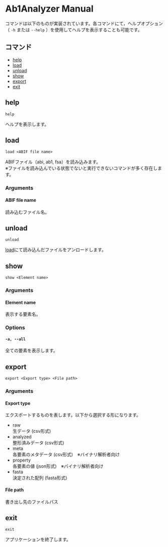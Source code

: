 # Ab1Analyzer Manual

コマンドは以下のものが実装されています。各コマンドにて，ヘルプオプション（ `-h` または `--help` ）を使用してヘルプを表示することも可能です。

## コマンド
- [help](#help)
- [load](#load)
- [unload](#unload)
- [show](#show)
- [export](#export)
- [exit]()

## help
```
help
```

ヘルプを表示します。

## load
```
load <ABIF file name>
```

ABIFファイル（abi, ab1, fsa）を読み込みます。  
※ファイルを読み込んでいる状態でないと実行できないコマンドが多く存在します。

### Arguments
#### ABIF file name
読み込むファイル名。

## unload
```
unload
```

[load](#load)にて読み込んだファイルをアンロードします。

## show
```
show <Element name>
```

### Arguments
#### Element name
表示する要素名。

### Options
#### `-a, --all`
全ての要素を表示します。

## export
```
export <Export type> <File path>
```

### Arguments
#### Export type
エクスポートするものを表します。以下から選択する形になります。

- raw  
生データ (csv形式)
- analyzed  
整形済みデータ (csv形式)
- meta  
各要素のメタデータ (csv形式)　※バイナリ解析者向け
- property  
各要素の値 (json形式)　※バイナリ解析者向け
- fasta  
決定された配列 (fasta形式)

#### File path
書き出し先のファイルパス

## exit
```
exit
```

アプリケーションを終了します。